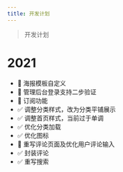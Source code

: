 ```yaml
---
title: 开发计划
---
```

> 开发计划

# 2021

* :black_square_button: 海报模板自定义
* :black_square_button: 管理后台登录支持二步验证
* :black_square_button: 订阅功能
* :white_check_mark: 调整分类样式，改为分类平铺展示
* :white_check_mark: 调整首页样式，当前过于单调
* :white_check_mark: 优化分类加载
* :white_check_mark: 优化图标
* :black_square_button: 重写评论页面及优化用户评论输入
* :white_check_mark: 封装评论
* :white_check_mark: 重写搜索

